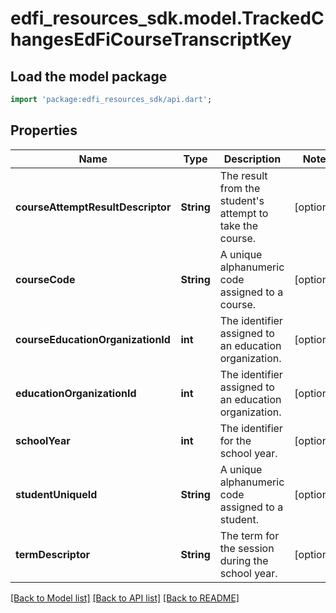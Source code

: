 # edfi_resources_sdk.model.TrackedChangesEdFiCourseTranscriptKey

## Load the model package
```dart
import 'package:edfi_resources_sdk/api.dart';
```

## Properties
Name | Type | Description | Notes
------------ | ------------- | ------------- | -------------
**courseAttemptResultDescriptor** | **String** | The result from the student's attempt to take the course. | [optional] 
**courseCode** | **String** | A unique alphanumeric code assigned to a course. | [optional] 
**courseEducationOrganizationId** | **int** | The identifier assigned to an education organization. | [optional] 
**educationOrganizationId** | **int** | The identifier assigned to an education organization. | [optional] 
**schoolYear** | **int** | The identifier for the school year. | [optional] 
**studentUniqueId** | **String** | A unique alphanumeric code assigned to a student. | [optional] 
**termDescriptor** | **String** | The term for the session during the school year. | [optional] 

[[Back to Model list]](../README.md#documentation-for-models) [[Back to API list]](../README.md#documentation-for-api-endpoints) [[Back to README]](../README.md)


